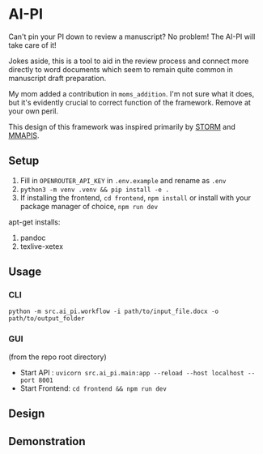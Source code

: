 # AI-PI
Can't pin your PI down to review a manuscript?
No problem! The AI-PI will take care of it!

Jokes aside, this is a tool to aid in the review process and connect more directly to word documents which seem to remain quite common in manuscript draft preparation.

My mom added a contribution in `moms_addition`. I'm not sure what it does, but it's evidently crucial to correct function of the framework. Remove at your own peril.

This design of this framework was inspired primarily by [STORM](https://github.com/stanford-oval/storm/tree/main/knowledge_storm) and [MMAPIS](https://github.com/fjiangAI/MMAPIS/tree/main?tab=readme-ov-file#how-to-run).

## Setup
1. Fill in `OPENROUTER_API_KEY` in `.env.example` and rename as `.env`
2. `python3 -m venv .venv && pip install -e .`
3. If installing the frontend, `cd frontend`, `npm install` or install with your package manager of choice, `npm run dev`

apt-get installs:
1. pandoc
2. texlive-xetex

## Usage
### CLI
`python -m src.ai_pi.workflow -i path/to/input_file.docx -o path/to/output_folder`

### GUI
(from the repo root directory) 
- Start API : `uvicorn src.ai_pi.main:app --reload --host localhost --port 8001`
- Start Frontend: `cd frontend && npm run dev`

## Design

## Demonstration







